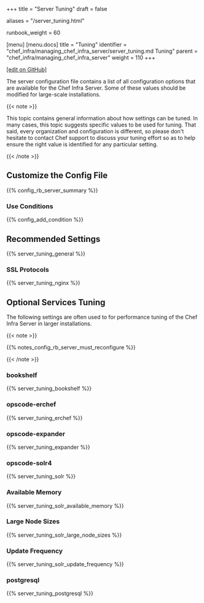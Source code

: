 +++
title = "Server Tuning"
draft = false

aliases = "/server_tuning.html"

runbook_weight = 60

[menu]
  [menu.docs]
    title = "Tuning"
    identifier = "chef_infra/managing_chef_infra_server/server_tuning.md Tuning"
    parent = "chef_infra/managing_chef_infra_server"
    weight = 110
+++    

[\[edit on
GitHub\]](https://github.com/chef/chef-web-docs/blob/master/chef_master/source/server_tuning.rst)

The server configuration file contains a list of all configuration
options that are available for the Chef Infra Server. Some of these
values should be modified for large-scale installations.

{{< note >}}

This topic contains general information about how settings can be tuned.
In many cases, this topic suggests specific values to be used for
tuning. That said, every organization and configuration is different, so
please don't hesitate to contact Chef support to discuss your tuning
effort so as to help ensure the right value is identified for any
particular setting.

{{< /note >}}


## Customize the Config File

{{% config_rb_server_summary %}}


### Use Conditions

{{% config_add_condition %}}


## Recommended Settings

{{% server_tuning_general %}}


### SSL Protocols

{{% server_tuning_nginx %}}


## Optional Services Tuning

The following settings are often used to for performance tuning of the
Chef Infra Server in larger installations.

{{< note >}}

{{% notes_config_rb_server_must_reconfigure %}}

{{< /note >}}


### bookshelf

{{% server_tuning_bookshelf %}}


### opscode-erchef

{{% server_tuning_erchef %}}


### opscode-expander

{{% server_tuning_expander %}}


### opscode-solr4

{{% server_tuning_solr %}}

### Available Memory

{{% server_tuning_solr_available_memory %}}

### Large Node Sizes

{{% server_tuning_solr_large_node_sizes %}}

### Update Frequency

{{% server_tuning_solr_update_frequency %}}


### postgresql

{{% server_tuning_postgresql %}}
